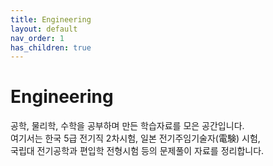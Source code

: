 ```yaml
---
title: Engineering
layout: default
nav_order: 1
has_children: true
---
```


# Engineering

공학, 물리학, 수학을 공부하며 만든 학습자료를 모은 공간입니다.  
여기서는 한국 5급 전기직 2차시험, 일본 전기주임기술자(電験) 시험,  
국립대 전기공학과 편입학 전형시험 등의 문제풀이 자료를 정리합니다.
